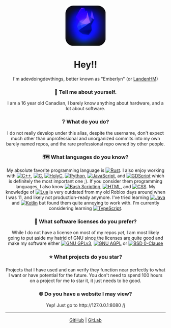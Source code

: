 <p align="center"><img width="25%" height="25%" src="https://raw.githubusercontent.com/adevdoingdevthings/adevdoingdevthings/refs/heads/main/Profile.png"></p>
<h1 align="center">Hey!!</h1>
<p align="center">I'm adevdoingdevthings, better known as "Emberlyn" (or <a href="https://github.com/LandenHM/">LandenHM</a>)</p>

<h3 align="center">🫵 Tell me about yourself.</h3>
<p align="center">I am a 16 year old Canadian, I barely know anything about hardware, and a lot about software.</p>

<h3 align="center">❔ What do you do?</h3>
<p align="center">I do not really develop under this alias, despite the username, don't expect much other than unprofessional and unorganized commits into my own barely named repos, and the rare professional repo owned by other people.</p>

<h3 align="center">🗺️ What languages do you know?</h3>
<p align="center">My absolute favorite programming language is <a href="https://www.rust-lang.org/"><img alt="Rust" src="https://img.shields.io/badge/Rust-orange?style=flat-square&logo=Rust"></a>. I also enjoy working with <a href="https://isocpp.org/"><img alt="C++" src="https://img.shields.io/badge/C%2B%2B-00599C?style=flat-square&logo=C%2B%2B"></a>, <a href="https://www.c-language.org/"><img alt="C" src="https://img.shields.io/badge/C-A8B9CC?style=flat-square&logo=C&logoColor=white"></a>, <a href="https://templeos.org/"><img alt="HolyC" src="https://img.shields.io/badge/HolyC-55FFFF?style=flat-square&logo=C&logoColor=FFFF55"></a>, <a href="https://www.python.org/"><img alt="Python" src="https://img.shields.io/badge/Python-3776AB?style=flat-square&logo=Python&logoColor=white"></a>, <a href="https://ecma-international.org/publications-and-standards/standards/ecma-262/"><img alt="JavaScript" src="https://img.shields.io/badge/JavaScript-F7DF1E?style=flat-square&logo=JavaScript&logoColor=white"></a>, and <a href=""><img alt="GDScript" src="https://img.shields.io/badge/GDScript-478CBF?style=flat-square&logo=Godot%20Engine&logoColor=white"></a> which is definitely the most important one ;). If you consider them programming languages, I also know <a href="https://www.gnu.org/software/bash/"><img alt="Bash Scripting" src="https://img.shields.io/badge/Bash%20Scripting-4EAA25?style=flat-square&logo=GNU%20Bash&logoColor=white"></a>, <a href="https://html.spec.whatwg.org/"><img alt="HTML" src="https://img.shields.io/badge/HTML-E34F26?style=flat-square&logo=HTML5&logoColor=white"></a>, and <a href="https://www.w3.org/TR/css/#css"><img alt="CSS" src="https://img.shields.io/badge/CSS-663399?style=flat-square&logo=CSS&logoColor=white"></a>. My knowledge of <a href="https://www.lua.org/home.html"><img alt="Lua" src="https://img.shields.io/badge/Lua-2C2D72?style=flat-square&logo=Lua&logoColor=white"></a> is very outdated from my old Roblox days around when I was 11, and likely not production-ready anymore. I've tried learning <a href="https://www.java.com/"><img alt="Java" src="https://img.shields.io/badge/Java-F29111?style=flat-square&logo=CoffeeScript&logoColor=white"></a> and <a href="https://kotlinlang.org/"><img alt="Kotlin" src="https://img.shields.io/badge/Kotlin-7F52FF?style=flat-square&logo=Kotlin&logoColor=white"></a> but found them quite annoying to work with. I'm currently considering learning <a href="https://www.typescriptlang.org/"><img alt="TypeScript" src="https://img.shields.io/badge/TypeScript-3178C6?style=flat-square&logo=TypeScript&logoColor=white"></a>.</p>

<h3 align="center">📜 What software licenses do you prefer?</h3>
<p align="center">While I do not have a license on most of my repos <i>yet</i>, I am most likely going to put aside my hatrid of GNU since the licenses are quite good and make my software either <a href="https://www.gnu.org/licenses/gpl-3.0.html#license-text"><img alt="GNU GPLv3" src="https://img.shields.io/badge/GNU_GPLv3-BD0000?style=flat-square&logo=GNU"></a>, <a href="https://www.gnu.org/licenses/agpl-3.0.html#license-text"><img alt="GNU AGPL" src="https://img.shields.io/badge/GNU_AGPL-663366?style=flat-square&logo=GNU"></a> or <a href="https://opensource.org/license/0bsd"><img alt="BSD 0-Clause" src="https://img.shields.io/badge/BSD_0--Clause-ADD8E6?style=flat-square&logo=BSD"></a></p>

<h3 align="center">⭐ What projects do you star?</h3>
<p align="center">Projects that I have used and can verify they function near perfectly to what I want or have potential for the future. You don't need to spend 100 hours on a project for me to star it, it just needs to be good.</p>

<h3 align="center">🌐 Do you have a website I may view?</h3>
<p align="center">Yep! Just go to http://127.0.0.1:8080 /j</p>

<hr style="border-top: 1px solid #FFFFFF;">

<p align=center><a href="https://github.com/adevdoingdevthings">GitHub</a> |  <a href="https://gitlab.com/LandenHM">GitLab</a></p>
